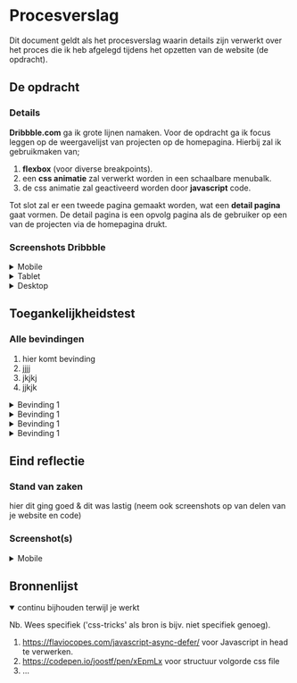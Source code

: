 # Procesverslag
Dit document geldt als het procesverslag waarin details zijn verwerkt over het proces die ik heb afgelegd tijdens het opzetten van de website (de opdracht).

## De opdracht

### Details
**Dribbble.com** ga ik grote lijnen namaken.
Voor de opdracht ga ik focus leggen op de weergavelijst van projecten op de homepagina. 
Hierbij zal ik gebruikmaken van;
1. **flexbox** (voor diverse breakpoints).
2. een **css animatie** zal verwerkt worden in een schaalbare menubalk.
3. de css animatie zal geactiveerd worden door **javascript** code.

Tot slot zal er een tweede pagina gemaakt worden, wat een **detail pagina** gaat vormen. De detail pagina is een opvolg pagina als de gebruiker op een van de projecten via de homepagina drukt.

### Screenshots Dribbble

<details>
<summary>Mobile</summary>

![This is an image](images/logboek/mobile/home.png)
<sub>Homepage</sub>

![This is an image](images/logboek/mobile/detail.png)
<sub>Detail page</sub>
</details>

<details>
<summary>Tablet</summary>

![This is an image](images/logboek/tablet/home.png)
<sub>Homepage</sub>

![This is an image](images/logboek/tablet/detail.png)
<sub>Detail page</sub>
</details>

<details>
<summary>Desktop</summary>

![This is an image](images/logboek/desktop/home.png)
<sub>Homepage</sub>

![This is an image](images/logboek/desktop/detail.png)
<sub>Detail page</sub>
</details>

## Toegankelijkheidstest

### Alle bevindingen
1. hier komt bevinding
2. jjjj
3. jkjkj
4. jjkjk

<details>
<summary>Bevinding 1</summary>

#### Titel eerste bevinding
Hier korte omschrijving (met indien nodig een afbeelding)

Hier een omschrijving van hoe het opgelost kan worden (met indien nodig een afbeelding)

</details>

<details>
<summary>Bevinding 1</summary>

#### Titel eerste bevinding
Hier korte omschrijving (met indien nodig een afbeelding)

Hier een omschrijving van hoe het opgelost kan worden (met indien nodig een afbeelding)

</details>

<details>
<summary>Bevinding 1</summary>

#### Titel eerste bevinding
Hier korte omschrijving (met indien nodig een afbeelding)

Hier een omschrijving van hoe het opgelost kan worden (met indien nodig een afbeelding)

</details>

<details>
<summary>Bevinding 1</summary>

#### Titel eerste bevinding
Hier korte omschrijving (met indien nodig een afbeelding)

Hier een omschrijving van hoe het opgelost kan worden (met indien nodig een afbeelding)

</details>

## Eind reflectie

### Stand van zaken
hier dit ging goed & dit was lastig (neem ook screenshots op van delen van je website en code)

### Screenshot(s)

<details>
<summary>Mobile</summary>
  
  ![mobile-menu](https://user-images.githubusercontent.com/94361815/178158282-40569eec-c21f-4bf5-9955-2be5e5253ef6.gif)
<sub>Menu</sub>



![mobile-home](https://user-images.githubusercontent.com/94361815/178158287-b0bf9d2b-34a9-4210-973a-29c7d3e23924.gif)
<sub>Homepage</sub>

  ![mobile-detail](https://user-images.githubusercontent.com/94361815/178158296-049bc107-9c48-4457-8177-17df72c75e53.gif)
<sub>Detail page</sub>

</details>



## Bronnenlijst

<details open>
<summary>continu bijhouden terwijl je werkt</summary>

Nb. Wees specifiek ('css-tricks' als bron is bijv. niet specifiek genoeg).

1. https://flaviocopes.com/javascript-async-defer/ voor Javascript in head te verwerken.
2. https://codepen.io/joostf/pen/xEpmLx voor structuur volgorde css file
3. ...

</details>
